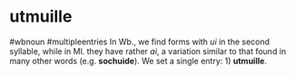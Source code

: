 # utmuille
#wbnoun
#multipleentries
In Wb., we find forms with *ui* in the second syllable, while in Ml. they have rather *ai*, a variation similar to that found in many other words (e.g. **sochuide**). We  set a single entry: 1) **utmuille**.